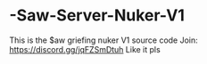 # -Saw-Server-Nuker-V1
This is the $aw griefing nuker V1 source code Join: https://discord.gg/jqFZSmDtuh
Like it pls
